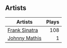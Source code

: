 ## Artists
Artists | Plays 
----- | -----: 
[Frank Sinatra](/artists/frank-sinatra-739) | 108
[Johnny Mathis](/artists/johnny-mathis-14581) | 1

